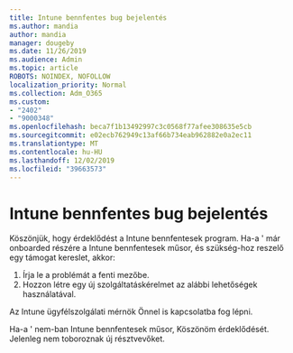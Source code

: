 ```yaml
---
title: Intune bennfentes bug bejelentés
ms.author: mandia
author: mandia
manager: dougeby
ms.date: 11/26/2019
ms.audience: Admin
ms.topic: article
ROBOTS: NOINDEX, NOFOLLOW
localization_priority: Normal
ms.collection: Adm_O365
ms.custom:
- "2402"
- "9000348"
ms.openlocfilehash: beca7f1b13492997c3c0568f77afee308635e5cb
ms.sourcegitcommit: e02ecb762949c13af66b734eab962882e0a2ec11
ms.translationtype: MT
ms.contentlocale: hu-HU
ms.lasthandoff: 12/02/2019
ms.locfileid: "39663573"
---
```

# <a name="intune-insider-bug-filing"></a>Intune bennfentes bug bejelentés

Köszönjük, hogy érdeklődést a Intune bennfentesek program. Ha-a ' már onboarded részére a Intune bennfentesek műsor, és szükség-hoz reszelő egy támogat kereslet, akkor:

1. Írja le a problémát a fenti mezőbe.
2. Hozzon létre egy új szolgáltatáskérelmet az alábbi lehetőségek használatával.

Az Intune ügyfélszolgálati mérnök Önnel is kapcsolatba fog lépni.

Ha-a ' nem-ban Intune bennfentesek műsor, Köszönöm érdeklődését. Jelenleg nem toboroznak új résztvevőket.
